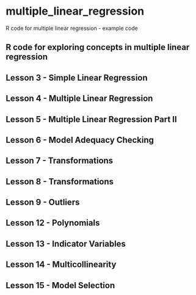 # multiple_linear_regression
R code for multiple linear regression - example code 
## R code for exploring concepts in multiple linear regression
## Lesson 3 - Simple Linear Regression
## Lesson 4 - Multiple Linear Regression
## Lesson 5 - Multiple Linear Regression Part II
## Lesson 6 - Model Adequacy Checking
## Lesson 7 - Transformations
## Lesson 8 - Transformations
## Lesson 9 - Outliers
## Lesson 12 - Polynomials
## Lesson 13 - Indicator Variables
## Lesson 14 - Multicollinearity
## Lesson 15 - Model Selection